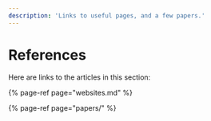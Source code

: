 ```yaml
---
description: 'Links to useful pages, and a few papers.'
---
```


# References

Here are links to the articles in this section:

{% page-ref page="websites.md" %}

{% page-ref page="papers/" %}

